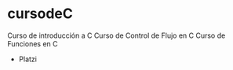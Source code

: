 # cursodeC
Curso de introducción a C 
Curso de Control de Flujo en C 
Curso de Funciones en C 
 - Platzi
